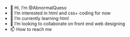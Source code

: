 - 👋 Hi, I’m @AbnormalQueso
- 👀 I’m interested in html and css+ coding for now
- 🌱 I’m currently learning html
- 💞️ I’m looking to collaborate on front end web designing
- 📫 How to reach me

<!---
AbnormalQueso/AbnormalQueso is a ✨ special ✨ repository because its `README.md` (this file) appears on your GitHub profile.
You can click the Preview link to take a look at your changes.
--->
